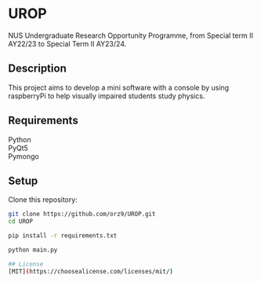 # UROP
NUS Undergraduate Research Opportunity Programme, from Special term II AY22/23 to Special Term II AY23/24.

## Description
This project aims to develop a mini software with a console by using raspberryPi to help visually impaired students study physics.

## Requirements
Python <br />
PyQt5 <br />
Pymongo <br />

## Setup
Clone this repository:
```bash
git clone https://github.com/orz9/UROP.git
cd UROP

pip install -r requirements.txt

python main.py

## License
[MIT](https://choosealicense.com/licenses/mit/)
